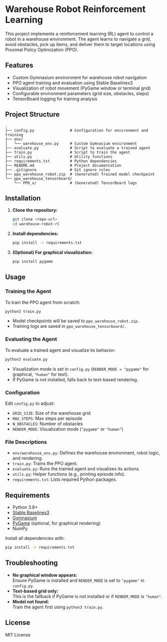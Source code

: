 # Warehouse Robot Reinforcement Learning

This project implements a reinforcement learning (RL) agent to control a robot in a warehouse environment. The agent learns to navigate a grid, avoid obstacles, pick up items, and deliver them to target locations using Proximal Policy Optimization (PPO).

## Features

- Custom Gymnasium environment for warehouse robot navigation
- PPO agent training and evaluation using Stable Baselines3
- Visualization of robot movement (PyGame window or terminal grid)
- Configurable environment parameters (grid size, obstacles, steps)
- TensorBoard logging for training analysis

## Project Structure

```
.
├── config.py                # Configuration for environment and training
├── env/
│   └── warehouse_env.py     # Custom Gymnasium environment
├── evaluate.py              # Script to evaluate a trained agent
├── train.py                 # Script to train the agent
├── utils.py                 # Utility functions
├── requirements.txt         # Python dependencies
├── README.md                # Project documentation
├── .gitignore               # Git ignore rules
├── ppo_warehouse_robot.zip  # (Generated) Trained model checkpoint
└── ppo_warehouse_tensorboard/
    └── PPO_x/               # (Generated) TensorBoard logs
```

## Installation

1. **Clone the repository:**
   ```bash
   git clone <repo-url>
   cd warehouse-robot-rl
   ```

2. **Install dependencies:**
   ```bash
   pip install -r requirements.txt
   ```

3. **(Optional) For graphical visualization:**
   ```bash
   pip install pygame
   ```

## Usage

### Training the Agent

To train the PPO agent from scratch:
```bash
python3 train.py
```
- Model checkpoints will be saved to `ppo_warehouse_robot.zip`.
- Training logs are saved in `ppo_warehouse_tensorboard/`.

### Evaluating the Agent

To evaluate a trained agent and visualize its behavior:
```bash
python3 evaluate.py
```
- Visualization mode is set in `config.py` (`RENDER_MODE = "pygame"` for graphical, `"human"` for text).
- If PyGame is not installed, falls back to text-based rendering.

### Configuration

Edit `config.py` to adjust:
- `GRID_SIZE`: Size of the warehouse grid
- `MAX_STEPS`: Max steps per episode
- `N_OBSTACLES`: Number of obstacles
- `RENDER_MODE`: Visualization mode (`"pygame"` or `"human"`)

### File Descriptions

- `env/warehouse_env.py`: Defines the warehouse environment, robot logic, and rendering.
- `train.py`: Trains the PPO agent.
- `evaluate.py`: Runs the trained agent and visualizes its actions.
- `utils.py`: Helper functions (e.g., printing episode info).
- `requirements.txt`: Lists required Python packages.

## Requirements

- Python 3.8+
- [Stable Baselines3](https://stable-baselines3.readthedocs.io/)
- [Gymnasium](https://gymnasium.farama.org/)
- [PyGame](https://www.pygame.org/) (optional, for graphical rendering)
- NumPy

Install all dependencies with:
```bash
pip install -r requirements.txt
```

## Troubleshooting

- **No graphical window appears:**  
  Ensure PyGame is installed and `RENDER_MODE` is set to `"pygame"` in `config.py`.
- **Text-based grid only:**  
  This is the fallback if PyGame is not installed or if `RENDER_MODE` is `"human"`.
- **Model not found:**  
  Train the agent first using `python3 train.py`.

## License

MIT License
